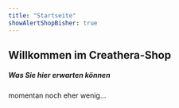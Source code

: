 ```yaml
---
title: "Startseite"
showAlertShopBisher: true
---
```


## Willkommen im Creathera-Shop

##### Was Sie hier erwarten können

momentan noch eher wenig...